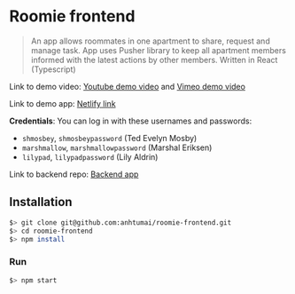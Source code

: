 # Roomie frontend

> An app allows roommates in one apartment to share, request and manage task.
> App uses Pusher library to keep all apartment members informed
> with the latest actions by other members.
> Written in React (Typescript)

Link to demo video: [Youtube demo video](https://youtu.be/hB8UYaypeuM)
and [Vimeo demo video](https://vimeo.com/650856424)

Link to demo app: [Netlify link](https://roomiee.netlify.app/)

**Credentials**: You can log in with these usernames and passwords:

- `shmosbey`, `shmosbeypassword` (Ted Evelyn Mosby)
- `marshmallow`, `marshmallowpassword` (Marshal Eriksen)
- `lilypad`, `lilypadpassword` (Lily Aldrin)

Link to backend repo: [Backend app](https://github.com/anhtumai/roomie-backend)

## Installation

```bash
$> git clone git@github.com:anhtumai/roomie-frontend.git
$> cd roomie-frontend
$> npm install
```

### Run

```bash
$> npm start
```
